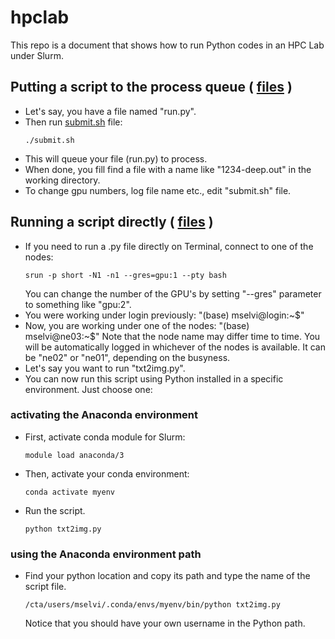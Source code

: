 # hpclab
This repo is a document that shows how to run Python codes in an HPC Lab under Slurm.

## Putting a script to the process queue ( [files](Queue) )
- Let's say, you have a file named "run.py".
- Then run [submit.sh](Queue/submit.sh) file:
  ```
  ./submit.sh
  ```
- This will queue your file (run.py) to process.
- When done, you fill find a file with a name like "1234-deep.out" in the working directory.
- To change gpu numbers, log file name etc., edit "submit.sh" file.

## Running a script directly ( [files](Straight) )
- If you need to run a .py file directly on Terminal, connect to one of the nodes:
  ```
  srun -p short -N1 -n1 --gres=gpu:1 --pty bash
  ```
  You can change the number of the GPU's by setting "--gres" parameter to something like "gpu:2".
- You were working under login previously:
  "(base) mselvi@login:~$"
- Now, you are working under one of the nodes:
  "(base) mselvi@ne03:~$"
  Note that the node name may differ time to time. You will be automatically logged in whichever of the nodes is available. It can be "ne02" or "ne01", depending on the busyness.
- Let's say you want to run "txt2img.py".
- You can now run this script using Python installed in a specific environment. Just choose one:

### activating the Anaconda environment
- First, activate conda module for Slurm:
  ```
  module load anaconda/3
  ```
- Then, activate your conda environment:
  ```
  conda activate myenv
  ```
- Run the script.
  ```
  python txt2img.py
  ```

### using the Anaconda environment path
- Find your python location and copy its path and type the name of the script file.
  ```
  /cta/users/mselvi/.conda/envs/myenv/bin/python txt2img.py
  ```
  Notice that you should have your own username in the Python path.

